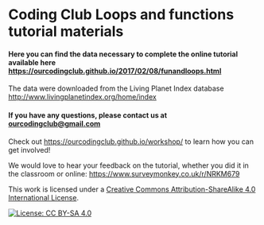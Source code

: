 # Coding Club Loops and functions tutorial materials

#### Here you can find the data necessary to complete the online tutorial available here https://ourcodingclub.github.io/2017/02/08/funandloops.html

The data were downloaded from the Living Planet Index database http://www.livingplanetindex.org/home/index

#### If you have any questions, please contact us at ourcodingclub@gmail.com

Check out https://ourcodingclub.github.io/workshop/ to learn how you can get involved!

We would love to hear your feedback on the tutorial, whether you did it in the classroom or online: 
https://www.surveymonkey.co.uk/r/NRKM679

This work is licensed under a [Creative Commons Attribution-ShareAlike 4.0 International License](https://creativecommons.org/licenses/by-sa/4.0/).

[![License: CC BY-SA 4.0](https://licensebuttons.net/l/by-sa/4.0/80x15.png)](https://creativecommons.org/licenses/by-sa/4.0/)
